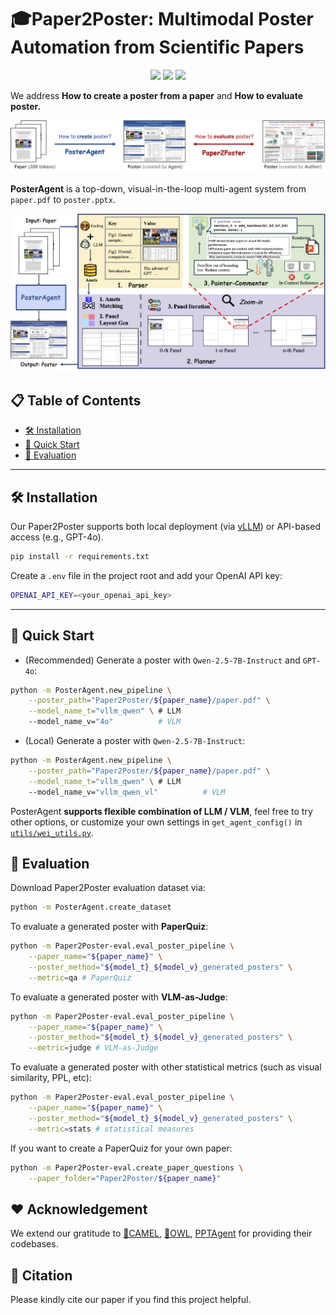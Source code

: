# 🎓Paper2Poster: Multimodal Poster Automation from Scientific Papers

<p align="center">
  <a href="" target="_blank"><img src="https://img.shields.io/badge/arXiv-xxx-red"></a>
  <a href="https://paper2poster.github.io/" target="_blank"><img src="https://img.shields.io/badge/Project-Page-brightgreen"></a>
  <a href="https://huggingface.co/datasets/Paper2Poster/Paper2Poster" target="_blank"><img src="https://img.shields.io/badge/%F0%9F%A4%97%20Hugging%20Face-Dataset-orange"></a>
</p>

We address **How to create a poster from a paper** and **How to evaluate poster.**

![Overview](./assets/overall.png)

<!--## 📚 Introduction-->

**PosterAgent** is a top-down, visual-in-the-loop multi-agent system from `paper.pdf` to `poster.pptx`.

![PosterAgent Overview](./assets/posteragent.png)

<!--A Top-down, visual-in-the-loop, efficient multi-agent pipeline, which includes (a) Parser distills the paper into a structured asset library; the (b) Planner aligns text–visual pairs into a binary‐tree layout that preserves reading order and spatial balance; and the (c) Painter-Commentor loop refines each panel by executing rendering code and using VLM feedback to eliminate overflow and ensure alignment.-->

<!--![Paper2Poster Overview](./assets/paperquiz.png)-->

<!--**Paper2Poster:** A benchmark for paper to poster generation, paired with human generated poster, with a comprehensive evaluation suite, including metrics like **Visual Quality**, **Textual Coherence**, **VLM-as-Judge** and **PaperQuiz**. Notably, PaperQuiz is a novel evaluation which assume A Good poster should convey core paper content visually.-->

## 📋 Table of Contents

<!--- [📚 Introduction](#-introduction)-->
- [🛠️ Installation](#-installation)
- [🚀 Quick Start](#-quick-start)
- [🔮 Evaluation](#-evaluation)
---

## 🛠️ Installation
Our Paper2Poster supports both local deployment (via [vLLM](https://docs.vllm.ai/en/v0.6.6/getting_started/installation.html)) or API-based access (e.g., GPT-4o).

```bash
pip install -r requirements.txt
```

Create a `.env` file in the project root and add your OpenAI API key:

```bash
OPENAI_API_KEY=<your_openai_api_key>
```

---

## 🚀 Quick Start
- (Recommended) Generate a poster with `Qwen-2.5-7B-Instruct` and `GPT-4o`:

```bash
python -m PosterAgent.new_pipeline \
    --poster_path="Paper2Poster/${paper_name}/paper.pdf" \
    --model_name_t="vllm_qwen" \ # LLM
    --model_name_v="4o"          # VLM
```

- (Local) Generate a poster with `Qwen-2.5-7B-Instruct`:

```bash
python -m PosterAgent.new_pipeline \
    --poster_path="Paper2Poster/${paper_name}/paper.pdf" \
    --model_name_t="vllm_qwen" \ # LLM
    --model_name_v="vllm_qwen_vl"          # VLM
```

PosterAgent **supports flexible combination of LLM / VLM**, feel free to try other options, or customize your own settings in `get_agent_config()` in [`utils/wei_utils.py`](Paper2Poster/blob/main/utils/wei_utils.py).

## 🔮 Evaluation
Download Paper2Poster evaluation dataset via:
```bash
python -m PosterAgent.create_dataset
```

To evaluate a generated poster with **PaperQuiz**:
```bash
python -m Paper2Poster-eval.eval_poster_pipeline \
    --paper_name="${paper_name}" \
    --poster_method="${model_t}_${model_v}_generated_posters" \
    --metric=qa # PaperQuiz
```

To evaluate a generated poster with **VLM-as-Judge**:
```bash
python -m Paper2Poster-eval.eval_poster_pipeline \
    --paper_name="${paper_name}" \
    --poster_method="${model_t}_${model_v}_generated_posters" \
    --metric=judge # VLM-as-Judge
```

To evaluate a generated poster with other statistical metrics (such as visual similarity, PPL, etc):
```bash
python -m Paper2Poster-eval.eval_poster_pipeline \
    --paper_name="${paper_name}" \
    --poster_method="${model_t}_${model_v}_generated_posters" \
    --metric=stats # statistical measures
```

If you want to create a PaperQuiz for your own paper:
```bash
python -m Paper2Poster-eval.create_paper_questions \
    --paper_folder="Paper2Poster/${paper_name}"
```

## ❤ Acknowledgement
We extend our gratitude to [🐫CAMEL](https://github.com/camel-ai/camel), [🦉OWL](https://github.com/camel-ai/owl), [PPTAgent](https://github.com/icip-cas/PPTAgent) for providing their codebases.

## 📖 Citation

Please kindly cite our paper if you find this project helpful.

```bibtex

```
